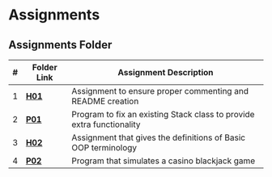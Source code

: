 # Assignments
##  Assignments Folder

|   #   | Folder Link | Assignment Description |
| :---: | ----------- | ---------------------- |
|    1   |  [__H01__](https://github.com/jbwilliams1006/Assignments/tree/master/H01)      |        Assignment to ensure proper commenting and README creation                                                                                
|    2   |[__P01__](https://github.com/jbwilliams1006/Void/tree/master/P01) |   Program to fix an existing Stack class to provide extra functionality
|    3   |[__H02__](https://github.com/jbwilliams1006/2143-OOP-Williams/tree/master/Assignments/H02) | Assignment that gives the definitions of Basic OOP terminology
|    4   |[__P02__]() | Program that simulates a casino blackjack game
